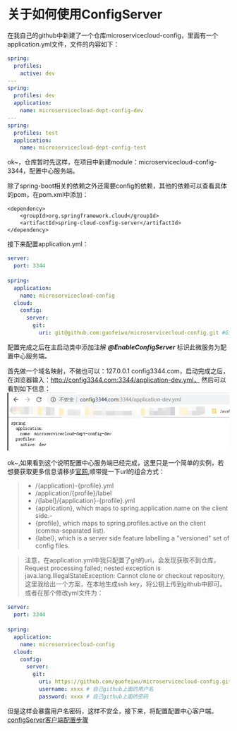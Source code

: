 # 关于如何使用ConfigServer

在我自己的github中新建了一个仓库microservicecloud-config，里面有一个application.yml文件，文件的内容如下：
```yaml
spring:
  profiles:
    active: dev
---
spring:
  profiles: dev
  application:
    name: microservicecloud-dept-config-dev
---
spring:
  profiles: test
  application:
    name: microservicecloud-dept-config-test
```
ok~，仓库暂时先这样，在项目中新建module：microservicecloud-config-3344，配置中心服务端。

除了spring-boot相关的依赖之外还需要config的依赖，其他的依赖可以查看具体的pom，在pom.xml中添加：
>   
    <dependency>
        <groupId>org.springframework.cloud</groupId>
        <artifactId>spring-cloud-config-server</artifactId>
    </dependency>
    
接下来配置application.yml：
```yaml
server:
  port: 3344

spring:
  application:
    name: microservicecloud-config
  cloud:
    config:
      server:
        git:
          uri: git@github.com:guofeiwu/microservicecloud-config.git #GitHub上面的git仓库名字
```

配置完成之后在主启动类中添加注解 **_@EnableConfigServer_** 标识此微服务为配置中心服务端。

首先做一个域名映射，不做也可以：127.0.0.1 config3344.com，启动完成之后，在浏览器输入：http://config3344.com:3344/application-dev.yml，
然后可以看到如下信息：
![结果图](https://github.com/guofeiwu/microservicecloud/blob/master/img/1.png)

ok~,如果看到这个说明配置中心服务端已经完成，这里只是一个简单的实例，若想要获取更多信息请移步[官网](https://cloud.spring.io/spring-cloud-static/Finchley.SR2/single/spring-cloud.html#_spring_cloud_config_server),顺带提一下url的组合方式：
> - /{application}-{profile}.yml
> - /application/{profile}/label
> - /{label}/{application}-{profile}.yml
> - {application}, which maps to spring.application.name on the client side.-
> - {profile}, which maps to spring.profiles.active on the client (comma-separated list).
> - {label}, which is a server side feature labelling a "versioned" set of config files.

> 注意，在application.yml中我只配置了git的uri，会发现获取不到仓库，Request processing failed; nested exception is java.lang.IllegalStateException: Cannot clone or checkout repository,这里我给出一个方案，在本地生成ssh key，将公钥上传到github中即可。或者在那个修改yml文件为：
```yaml
server:
  port: 3344

spring:
  application:
    name: microservicecloud-config
  cloud:
    config:
      server:
        git:
          uri: https://github.com/guofeiwu/microservicecloud-config.git #GitHub上面的git仓库名字
          username: xxxx # 自己github上面的用户名
          password: xxxx # 自己github上面的密码
```
但是这样会暴露用户名密码，这样不安全，接下来，将配置配置中心客户端。
[configServer客户端配置步骤](https://github.com/guofeiwu/microservicecloud/blob/master/article/configServer/2_config_client.md)


